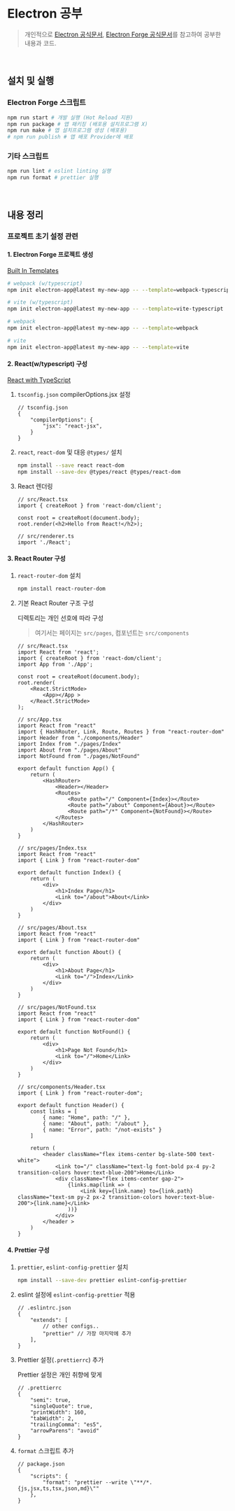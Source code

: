 # Electron 공부

> 개인적으로 [Electron 공식문서](https://www.electronjs.org/docs), [Electron Forge 공식문서](https://www.electronforge.io/)를 참고하여 공부한 내용과 코드.

&nbsp;

## 설치 및 실행

### Electron Forge 스크립트

```bash
npm run start # 개발 실행 (Hot Reload 지원)
npm run package # 앱 패키징 (배포용 설치프로그램 X)
npm run make # 앱 설치프로그램 생성 (배포용)
# npm run publish # 앱 배포 Provider에 배포
```

### 기타 스크립트

```bash
npm run lint # eslint linting 실행
npm run format # prettier 실행
```

&nbsp;

## 내용 정리

### 프로젝트 초기 설정 관련

#### 1. Electron Forge 프로젝트 생성

[Built In Templates](https://www.electronforge.io/templates/vite)

```bash
# webpack (w/typescript)
npm init electron-app@latest my-new-app -- --template=webpack-typescript

# vite (w/typescript)
npm init electron-app@latest my-new-app -- --template=vite-typescript

# webpack
npm init electron-app@latest my-new-app -- --template=webpack

# vite
npm init electron-app@latest my-new-app -- --template=vite
```

#### 2. React(w/typescript) 구성

[React with TypeScript](https://www.electronforge.io/guides/framework-integration/react-with-typescript)

1. `tsconfig.json` compilerOptions.jsx 설정

    ```jsonc
    // tsconfig.json
    {
        "compilerOptions": {
            "jsx": "react-jsx",
        }
    }
    ```

2. `react`, `react-dom` 및 대응 `@types/` 설치

    ```bash
    npm install --save react react-dom
    npm install --save-dev @types/react @types/react-dom
    ```

3. React 렌더링

    ```tsx
    // src/React.tsx
    import { createRoot } from 'react-dom/client';

    const root = createRoot(document.body);
    root.render(<h2>Hello from React!</h2>);
    ```

    ```tsx
    // src/renderer.ts
    import './React';
    ```

#### 3. React Router 구성

1. `react-router-dom` 설치

    ```bash
    npm install react-router-dom
    ```

2. 기본 React Router 구조 구성

    디렉토리는 개인 선호에 따라 구성

    > 여기서는 페이지는 `src/pages`, 컴포넌트는 `src/components`

    ```tsx
    // src/React.tsx
    import React from 'react';
    import { createRoot } from 'react-dom/client';
    import App from './App';

    const root = createRoot(document.body);
    root.render(
        <React.StrictMode>
            <App></App >
        </React.StrictMode>
    );
    ```

    ```tsx
    // src/App.tsx
    import React from "react"
    import { HashRouter, Link, Route, Routes } from "react-router-dom"
    import Header from "./components/Header"
    import Index from "./pages/Index"
    import About from "./pages/About"
    import NotFound from "./pages/NotFound"

    export default function App() {
        return (
            <HashRouter>
                <Header></Header>
                <Routes>
                    <Route path="/" Component={Index}></Route>
                    <Route path="/about" Component={About}></Route>
                    <Route path="/*" Component={NotFound}></Route>
                </Routes>
            </HashRouter>
        )
    }
    ```

    ```tsx
    // src/pages/Index.tsx
    import React from "react"
    import { Link } from "react-router-dom"

    export default function Index() {
        return (
            <div>
                <h1>Index Page</h1>
                <Link to="/about">About</Link>
            </div>
        )
    }
    ```

    ```tsx
    // src/pages/About.tsx
    import React from "react"
    import { Link } from "react-router-dom"

    export default function About() {
        return (
            <div>
                <h1>About Page</h1>
                <Link to="/">Index</Link>
            </div>
        )
    }
    ```

    ```tsx
    // src/pages/NotFound.tsx
    import React from "react"
    import { Link } from "react-router-dom"

    export default function NotFound() {
        return (
            <div>
                <h1>Page Not Found</h1>
                <Link to="/">Home</Link>
            </div>
        )
    }
    ```

    ```tsx
    // src/components/Header.tsx
    import { Link } from "react-router-dom";

    export default function Header() {
        const links = [
            { name: "Home", path: "/" },
            { name: "About", path: "/about" },
            { name: "Error", path: "/not-exists" }
        ]

        return (
            <header className="flex items-center bg-slate-500 text-white">
                <Link to="/" className="text-lg font-bold px-4 py-2 transition-colors hover:text-blue-200">Home</Link>
                <div className="flex items-center gap-2">
                    {links.map(link => (
                        <Link key={link.name} to={link.path} className="text-sm py-2 px-2 transition-colors hover:text-blue-200">{link.name}</Link>
                    ))}
                </div>
            </header >
        )
    }
    ```
#### 4. Prettier 구성

1. `prettier`, `eslint-config-prettier` 설치

    ```bash
    npm install --save-dev prettier eslint-config-prettier
    ```

2. eslint 설정에 `eslint-config-prettier` 적용

    ```jsonc
    // .eslintrc.json
    {
        "extends": [
            // other configs..
            "prettier" // 가장 마지막에 추가
        ],
    }
    ```

3. Prettier 설정(`.prettierrc`) 추가

    Prettier 설정은 개인 취향에 맞게

    ```jsonc
    // .prettierrc
    {
        "semi": true,
        "singleQuote": true,
        "printWidth": 160,
        "tabWidth": 2,
        "trailingComma": "es5",
        "arrowParens": "avoid"
    }
    ```

4. `format` 스크립트 추가

    ```jsonc
    // package.json
    {
        "scripts": {
            "format": "prettier --write \"**/*.{js,jsx,ts,tsx,json,md}\""
        },
    }
    ```
